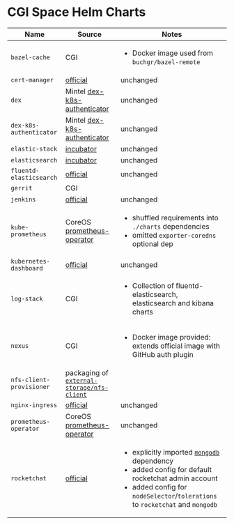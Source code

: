 # CGI Space Helm Charts

| Name | Source | Notes |
| ---- | ------ | ----- |
| `bazel-cache` | CGI | <ul><li>Docker image used from `buchgr/bazel-remote`</li></ul> |
| `cert-manager` | [official](https://github.com/kubernetes/charts/tree/master/stable/cert-manager) | unchanged |
| `dex` | Mintel [dex-k8s-authenticator](https://github.com/mintel/dex-k8s-authenticator/tree/master/charts) | unchanged |
| `dex-k8s-authenticator` | Mintel [dex-k8s-authenticator](https://github.com/mintel/dex-k8s-authenticator/tree/master/charts) | unchanged |
| `elastic-stack` | [incubator](https://github.com/helm/charts/tree/master/incubator/elastic-stack) | unchanged |
| `elasticsearch` | [incubator](https://github.com/helm/charts/tree/master/incubator/elasticsearch) | unchanged |
| `fluentd-elasticsearch` | [official](https://github.com/helm/charts/tree/master/stable/fluentd-elasticsearch) | unchanged |
| `gerrit` | CGI | |
| `jenkins` | [official](https://github.com/kubernetes/charts/tree/master/stable/jenkins) | unchanged |
| `kube-prometheus` | CoreOS [prometheus-operator](https://github.com/coreos/prometheus-operator/tree/master/helm) | <ul><li>shuffled requirements into `./charts` dependencies</li><li>omitted `exporter-coredns` optional dep</li></ul> |
| `kubernetes-dashboard` | [official](https://github.com/kubernetes/charts/tree/master/stable/kubernetes-dashboard) | unchanged |
| `log-stack` | CGI | <ul><li>Collection of fluentd-elasticsearch, elasticsearch and kibana charts</li></ul> |
| `nexus` | CGI | <ul><li>Docker image provided: extends official image with GitHub auth plugin</li></ul> |
| `nfs-client-provisioner` | packaging of [`external-storage/nfs-client`](https://github.com/kubernetes-incubator/external-storage/tree/master/nfs-client) | |
| `nginx-ingress` | [official](https://github.com/kubernetes/charts/tree/master/stable/nginx-ingress) | unchanged |
| `prometheus-operator` | CoreOS [prometheus-operator](https://github.com/coreos/prometheus-operator/tree/master/helm) | unchanged |
| `rocketchat` | [official](https://github.com/kubernetes/charts/tree/master/stable/rocketchat) | <ul><li>explicitly imported [`mongodb`](https://github.com/kubernetes/charts/tree/master/stable/mongodb) dependency</li><li>added config for default rocketchat admin account</li><li>added config for `nodeSelector`/`tolerations` to `rocketchat` and `mongodb`</li></ul> |
